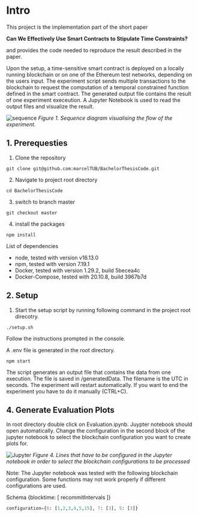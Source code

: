 # Intro

This project is the implementation part of the short paper

<b> Can We Effectively Use Smart Contracts to Stipulate Time Constraints?</b>

and provides the code needed to reproduce the result described in the paper.

Upon the setup, a time-sensitive smart contract is deployed on a locally running blockchain or on one of the Ethereum test networks, depending on the users input. The experiment script sends multiple transactions to the blockchain to request the computation of a temporal constrained function defined in the smart contract. The generated output file contains the result of one experiment execeution. A Jupyter Notebook is used to read the output files and visualize the result. 

![sequence](images/sequence.gif)
_Figure 1. Sequence diagram visualising the flow of the experiment._

## 1. Prerequesties

1. Clone the repository

```
git clone git@github.com:marcelTUB/BachelorThesisCode.git
```

2. Navigate to project root directory

```
cd BachelorThesisCode
```

3. switch to branch master

```
git checkout master
```

4. install the packages

```
npm install
```

List of dependencies

- node, tested with version v16.13.0
- npm, tested with version 7.19.1
- Docker, tested with version 1.29.2, build 5becea4c
- Docker-Compose, tested with 20.10.8, build 3967b7d



## 2. Setup

1. Start the setup script by running following command in the project root direcotry.

```
./setup.sh
```
Follow the instructions prompted in the console.

A .env file is generated in the root directory.

```
npm start
```

The script generates an output file that contains the data from one execution. The file is saved in /generatedData. The filename is the UTC in seconds. The experiment will restart automatically. If you want to end the experiment you have to do it manually (CTRL+C).

## 4. Generate Evaluation Plots

In root directory double click on Evaluation.ipynb.
Juypter notebook should open automatically.
Change the configuration in the second block of the jupyter notebook to select the blockchain configuration you want to create plots for.

![Jupyter](images/notebook.png)
_Figure 4. Lines that have to be configured in the Jupyter notebook in order to select the blockchain configurations to be processed_

Note: The Jupyter notebook was tested with the following blockchain configuration. Some functions may not work properly if different configurations are used.

Schema {blocktime: [ recommitIntervals ]}

```py
configuration={6: [1,2,3,4,5,15], 7: [3], 5: [3]}
```
